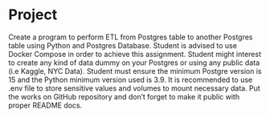 # Project

Create a program to perform ETL from Postgres table to another Postgres table using Python and Postgres Database.
Student is advised to use Docker Compose in order to achieve this assignment.
Student might interest to create any kind of data dummy on your Postgres or using any public data (i.e Kaggle, NYC Data).
Student must ensure the minimum Postgre version is 15 and the Python minimum version used is 3.9.
It is recommended to use .env file to store sensitive values and volumes to mount necessary data.
Put the works on GitHub repository and don’t forget to make it public with proper README docs.
